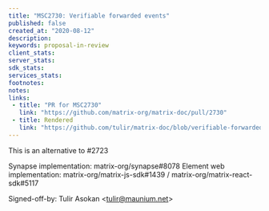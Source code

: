 ```yaml
---
title: "MSC2730: Verifiable forwarded events"
published: false
created_at: "2020-08-12"
description:
keywords: proposal-in-review
client_stats:
server_stats:
sdk_stats:
services_stats:
footnotes:
notes:
links:
 - title: "PR for MSC2730"
   link: "https://github.com/matrix-org/matrix-doc/pull/2730"
 - title: Rendered
   link: "https://github.com/tulir/matrix-doc/blob/verifiable-forwarded-events/proposals/2730-verifiable-forwarded-events.md"
---
```


This is an alternative to #2723

Synapse implementation: matrix-org/synapse#8078
Element web implementation: matrix-org/matrix-js-sdk#1439 / matrix-org/matrix-react-sdk#5117

Signed-off-by: Tulir Asokan &lt;tulir@maunium.net&gt;
